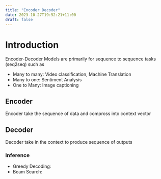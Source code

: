 ```yaml
---
title: "Encoder Decoder"
date: 2023-10-27T19:52:21+11:00
draft: false
---
```


# Introduction

Encoder-Decoder Models are primarily for sequence to sequence tasks (seq2seq) such as

- Many to many: Video classification, Machine Translation
- Many to one: Sentiment Analysis
- One to Many: Image captioning

## Encoder

Encoder take the sequence of data and compross into context vector

## Decoder

Decoder take in the context to produce sequence of outputs

### Inference

- Greedy Decoding:
- Beam Search:
